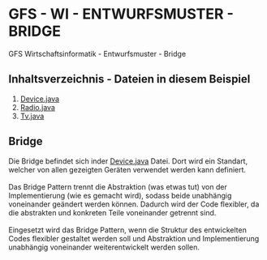 # GFS - WI - ENTWURFSMUSTER - BRIDGE
GFS Wirtschaftsinformatik - Entwurfsmuster - Bridge

## Inhaltsverzeichnis - Dateien in diesem Beispiel
1. [Device.java](./Device.java)
2. [Radio.java](./Radio.java)
3. [Tv.java](./Tv.java)

## <h2>Bridge</h2>
Die Bridge befindet sich inder [Device.java](./Device.java) Datei. Dort wird ein Standart, welcher von allen gezeigten Geräten verwendet werden kann definiert.
</br></br>
Das Bridge Pattern trennt die Abstraktion (was etwas tut) von der Implementierung (wie es gemacht wird), sodass beide unabhängig voneinander geändert werden können. Dadurch wird der Code flexibler, da die abstrakten und konkreten Teile voneinander getrennt sind.
</br></br>
Eingesetzt wird das Bridge Pattern, wenn die Struktur des entwickelten Codes flexibler gestaltet werden soll und Abstraktion und Implementierung unabhängig voneinander weiterentwickelt werden sollen.
